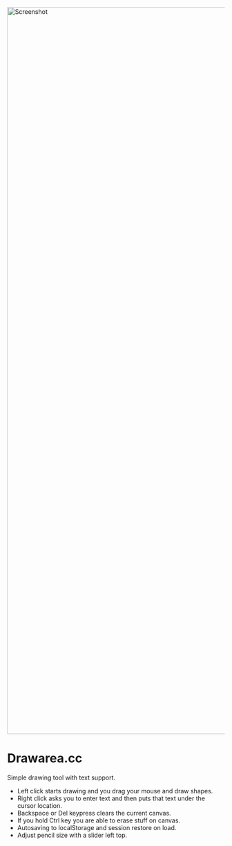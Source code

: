 <img width="1680" alt="Screenshot" src="https://github.com/mitjafelicijan/drawarea.cc/assets/296714/c932a9dc-0619-498e-83af-7d4e1850d36a">

# Drawarea.cc

Simple drawing tool with text support.

- Left click starts drawing and you drag your mouse and draw shapes.
- Right click asks you to enter text and then puts that text under the
  cursor location.
- Backspace or Del keypress clears the current canvas.
- If you hold Ctrl key you are able to erase stuff on canvas. 
- Autosaving to localStorage and session restore on load.
- Adjust pencil size with a slider left top.
